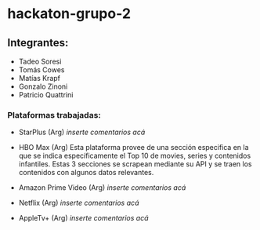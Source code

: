 # hackaton-grupo-2

## Integrantes:
- Tadeo Soresi
- Tomás Cowes
- Matías Krapf
- Gonzalo Zinoni
- Patricio Quattrini

### Plataformas trabajadas:
- StarPlus (Arg)
*inserte comentarios acá*
- HBO Max (Arg)
Esta plataforma provee de una sección especifica en la que se indica específicamente el Top 10 de movies, series y contenidos infantiles. Estas 3 secciones
se scrapean mediante su API y se traen los contenidos con algunos datos relevantes.

- Amazon Prime Video (Arg)
*inserte comentarios acá*
- Netflix (Arg)
*inserte comentarios acá*
- AppleTv+ (Arg)
*inserte comentarios acá*